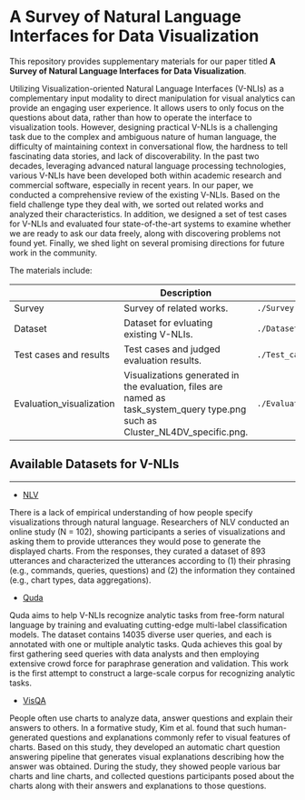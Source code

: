 # A Survey of Natural Language Interfaces for Data Visualization
This repository provides supplementary materials for our paper titled **A Survey of Natural Language Interfaces for Data Visualization**. 

Utilizing Visualization-oriented Natural Language Interfaces (V-NLIs) as a complementary input modality to direct manipulation for visual analytics can provide an engaging user experience. It allows users to only focus on the questions about data, rather than how to operate the interface to visualization tools. However, designing practical V-NLIs is a challenging task due to the complex and ambiguous nature of human language, the difficulty of maintaining context in conversational flow, the hardness to tell fascinating data stories, and lack of discoverability. In the past two decades, leveraging advanced natural language processing technologies, various V-NLIs have been developed both within academic research and commercial software, especially in recent years. In our paper, we conducted a comprehensive review of the existing V-NLIs. Based on the field challenge type they deal with, we sorted out related works and analyzed their characteristics. In addition, we designed a set of test cases for V-NLIs and evaluated four state-of-the-art systems to examine whether we are ready to ask our data freely, along with discovering problems not found yet. Finally, we shed light on several promising directions for future work in the community.

The materials include:

|                          | Description                                                                                                                   | File                                    |
|--------------------------|-------------------------------------------------------------------------------------------------------------------------------|-----------------------------------------|
| Survey                   | Survey of related works.                                                                                                      | ```./Survey.xlsx```                     |
| Dataset                  | Dataset for evluating existing V-NLIs.                                                                                        | ```./Dataset/*.csv```                   |
| Test cases and results   | Test cases and judged evaluation results.                                                                                     | ```./Test_cases_and_results.xlsx```     |
| Evaluation_visualization | Visualizations generated in the evaluation, files are named as task_system_query type.png such as Cluster_NL4DV_specific.png. | ```./Evaluation vis/*.png``` |


## Available Datasets for V-NLIs
---

* [NLV](https://nlvcorpus.github.io/)

There is a lack of empirical understanding of how people specify visualizations through natural language. Researchers of NLV conducted an online study (N = 102), showing participants a series of visualizations and asking them to provide utterances they would pose to generate the displayed charts. From the responses, they curated a dataset of 893 utterances and characterized the utterances according to (1) their phrasing (e.g., commands, queries, questions) and (2) the information they contained (e.g., chart types, data aggregations). 

* [Quda](https://freenli.github.io/quda/)

Quda aims to help V-NLIs recognize analytic tasks from free-form natural language by training and evaluating cutting-edge multi-label classification models. The dataset contains 14035 diverse user queries, and each is annotated with one or multiple analytic tasks. Quda achieves this goal by first gathering seed queries with data analysts and then employing extensive crowd force for paraphrase generation and validation. This work is the first attempt to construct a large-scale corpus for recognizing analytic tasks.

* [VisQA](https://github.com/dhkim16/VisQA-release)

People often use charts to analyze data, answer questions and explain their answers to others. In a formative study, Kim et al. found that such human-generated questions and explanations commonly refer to visual features of charts. Based on this study, they developed an automatic chart question answering pipeline that generates
visual explanations describing how the answer was obtained. During the study, they showed people various bar charts and line charts, and collected questions participants posed about the charts along with their answers and explanations to those questions.